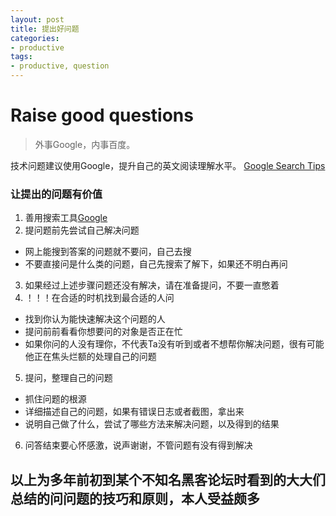 ```yaml
---
layout: post
title: 提出好问题
categories:
- productive
tags:
- productive, question
---
```


     
	 
# Raise good questions
> 外事Google，内事百度。

技术问题建议使用Google，提升自己的英文阅读理解水平。
[Google Search Tips](http://www.williamlong.info/archives/728.html)

### 让提出的问题有价值

1. 善用搜索工具[Google](http://www.google.com/)
2. 提问题前先尝试自己解决问题  
* 网上能搜到答案的问题就不要问，自己去搜
* 不要直接问是什么类的问题，自己先搜索了解下，如果还不明白再问
3. 如果经过上述步骤问题还没有解决，请在准备提问，不要一直憋着
4. ！！！在合适的时机找到最合适的人问
* 找到你认为能快速解决这个问题的人
* 提问前前看看你想要问的对象是否正在忙
* 如果你问的人没有理你，不代表Ta没有听到或者不想帮你解决问题，很有可能他正在焦头烂额的处理自己的问题
5. 提问，整理自己的问题
* 抓住问题的根源
* 详细描述自己的问题，如果有错误日志或者截图，拿出来
* 说明自己做了什么，尝试了哪些方法来解决问题，以及得到的结果
6. 问答结束要心怀感激，说声谢谢，不管问题有没有得到解决

以上为多年前初到某个不知名黑客论坛时看到的大大们总结的问问题的技巧和原则，本人受益颇多
----
